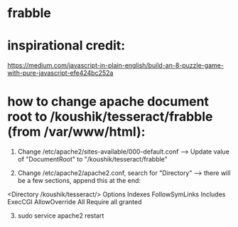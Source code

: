 # frabble

inspirational credit:
=====================
https://medium.com/javascript-in-plain-english/build-an-8-puzzle-game-with-pure-javascript-efe424bc252a


how to change apache document root to /koushik/tesseract/frabble (from /var/www/html):
=======================================================================================
1. Change /etc/apache2/sites-available/000-default.conf --> Update value of "DocumentRoot" to "/koushik/tesseract/frabble"

2. Change /etc/apache2/apache2.conf, search for "Directory" --> there will be a few sections, append this at the end:

<Directory /koushik/tesseract/>
        Options Indexes FollowSymLinks Includes ExecCGI
        AllowOverride All
        Require all granted
</Directory>

3. sudo service apache2 restart
